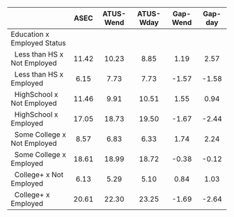 
|                      |         ASEC |    ATUS-Wend |    ATUS-Wday |     Gap-Wend |      Gap-day |
| -------------------- | :----------: | :----------: | :----------: | :----------: | :----------: |
| Education x Employed Status |              |              |              |              |              |
| &nbsp;&nbsp;Less than HS x Not Employed |        11.42 |        10.23 |         8.85 |         1.19 |         2.57 |
| &nbsp;&nbsp;Less than HS x Employed |         6.15 |         7.73 |         7.73 |        -1.57 |        -1.58 |
| &nbsp;&nbsp;HighSchool x Not Employed |        11.46 |         9.91 |        10.51 |         1.55 |         0.94 |
| &nbsp;&nbsp;HighSchool x Employed |        17.05 |        18.73 |        19.50 |        -1.67 |        -2.44 |
| &nbsp;&nbsp;Some College x Not Employed |         8.57 |         6.83 |         6.33 |         1.74 |         2.24 |
| &nbsp;&nbsp;Some College x Employed |        18.61 |        18.99 |        18.72 |        -0.38 |        -0.12 |
| &nbsp;&nbsp;College+ x Not Employed |         6.13 |         5.29 |         5.10 |         0.84 |         1.03 |
| &nbsp;&nbsp;College+ x Employed |        20.61 |        22.30 |        23.25 |        -1.69 |        -2.64 |

